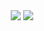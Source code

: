 <div align="center">
<img src="https://user-images.githubusercontent.com/80523209/205184170-6b994fe7-bea3-48f1-9770-2787142df79a.png"/>
<img src="https://komarev.com/ghpvc/?username=erdempy&color=000000"/>
</div>
